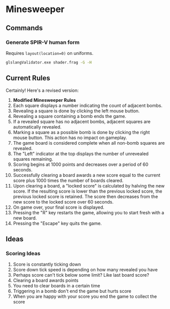 # Minesweeper

## Commands

### Generate SPIR-V human form

Requires `layout(location=0)` on uniforms.

```bash
glslangValidator.exe shader.frag -G -H
```

## Current Rules

Certainly! Here's a revised version:

1. **Modified Minesweeper Rules**
2. Each square displays a number indicating the count of adjacent bombs.
3. Revealing a square is done by clicking the left mouse button.
4. Revealing a square containing a bomb ends the game.
5. If a revealed square has no adjacent bombs, adjacent squares are automatically revealed.
6. Marking a square as a possible bomb is done by clicking the right mouse button. This action has no impact on gameplay.
7. The game board is considered complete when all non-bomb squares are revealed.
8. The "Left" indicator at the top displays the number of unrevealed squares remaining.
9. Scoring begins at 1000 points and decreases over a period of 60 seconds.
10. Successfully clearing a board awards a new score equal to the current score plus 1000 times the number of boards cleared.
11. Upon clearing a board, a "locked score" is calculated by halving the new score. If the resulting score is lower than the previous locked score, the previous locked score is retained. The score then decreases from the new score to the locked score over 60 seconds.
12. On game over, your final score is displayed.
13. Pressing the "R" key restarts the game, allowing you to start fresh with a new board.
14. Pressing the "Escape" key quits the game.

## Ideas

### Scoring Ideas

1. Score is constantly ticking down
2. Score down tick speed is depending on how many revealed you have
3. Perhaps score can't tick below some limit? Like last board score?
3. Clearing a board awards points
4. You need to clear boards in a certain time
5. Triggering in a bomb don't end the game but hurts score
6. When you are happy with your score you end the game to collect the score
